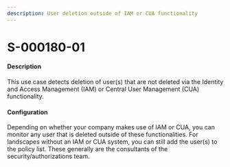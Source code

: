 ```yaml
---
description: User deletion outside of IAM or CUA functionality
---
```


# S-000180-01

#### Description

This use case detects deletion of user(s) that are not deleted via the Identity and Access Management (IAM) or Central User Management (CUA) functionality.

#### Configuration

Depending on whether your company makes use of IAM or CUA, you can monitor any user that is deleted outside of these functionalities. For landscapes without an IAM or CUA system, you can still add the user(s) to the policy list. These generally are the consultants of the security/authorizations team.&#x20;
